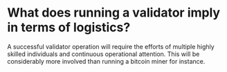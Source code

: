 # What does running a validator imply in terms of logistics?

A successful validator operation will require the efforts of multiple highly skilled individuals and continuous operational attention. This will be considerably more involved than running a bitcoin miner for instance.
